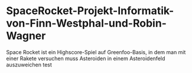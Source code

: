 # SpaceRocket-Projekt-Informatik-von-Finn-Westphal-und-Robin-Wagner
Space Rocket ist ein Highscore-Spiel auf Greenfoo-Basis, in dem man mit einer Rakete versuchen muss Asteroiden in einem Asteroidenfeld auszuweichen
test
